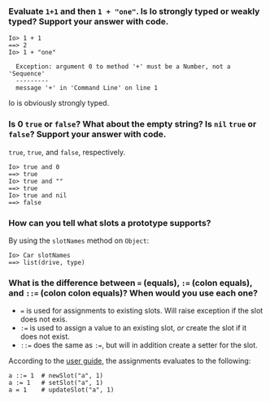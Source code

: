 ### Evaluate `1+1` and then `1 + "one"`. Is Io strongly typed or weakly typed? Support your answer with code.

```io
Io> 1 + 1
==> 2
Io> 1 + "one"

  Exception: argument 0 to method '+' must be a Number, not a 'Sequence'
  ---------
  message '+' in 'Command Line' on line 1
```

Io is obviously strongly typed.

### Is 0 `true` or `false`? What about the empty string? Is `nil` `true` or `false`? Support your answer with code.

`true`, `true`, and `false`, respectively.

```io
Io> true and 0
==> true
Io> true and ""
==> true
Io> true and nil
==> false
```

### How can you tell what slots a prototype supports?

By using the `slotNames` method on `Object`:

```io
Io> Car slotNames
==> list(drive, type)
```

### What is the difference between `=` (equals), `:=` (colon equals), and `::=` (colon colon equals)? When would you use each one?

* `=` is used for assignments to existing slots. Will raise exception if the slot does not exis.
* `:=` is used to assign a value to an existing slot, *or* create the slot if it does not exist.
* `::=` does the same as `:=`, but will in addition create a setter for the slot.

According to the [user guide](http://www.iolanguage.com/scm/io/docs/IoGuide.html), the assignments evaluates to the following:

```io
a ::= 1  # newSlot("a", 1)
a := 1   # setSlot("a", 1)
a = 1    # updateSlot("a", 1)
```

